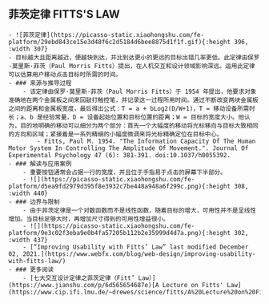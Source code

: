 ## **菲茨定律 FITTS'S LAW**
	- ![菲茨定律](https://picasso-static.xiaohongshu.com/fe-platform/29ebd843ce15e3d48f6c2d5184d6bee8875d1f1f.gif){:height 396, :width 307}
	- 目标越大且距离越近，便越快到达，并比到达更小的更远的目标出错几率更低。此定律由保罗·莫里斯·菲茨（Paul Morris Fitts）提出，在人机交互和设计领域影响深远。运用此定律可以估算用户移动点击目标时所需的时间。
	- ### 来源与推导过程
		- 该定律由保罗·莫里斯·菲茨（Paul Morris Fitts）于 1954 年提出，他要求对象准确地在两个金属板之间来回敲打触控笔，并记录这一过程所用时间。通过不断改变两块金属板之间的距离和金属板宽度，最后得出公式：T = a + bLog2(D/W+1)，T = 移动设备所需时长；a、b 是经验常量，D = 设备起始位置和目标位置的距离；W = 目标的宽度大小。他认为，目的地明确的移动可以细分为两个部分：首先一个大幅度的移动将光标移向与目标大致相同的方向和区域；紧接着是一系列精细的小幅度微调来将光标精确定位在目标中心。
			- Fitts, Paul M. 1954. "The Information Capacity Of The Human Motor System In Controlling The Amplitude Of Movement.". Journal Of Experimental Psychology 47 (6): 381-391. doi:10.1037/h0055392.
	- ### 解读与应用案例
		- 重要按钮通常会占据一行的宽度，并且位于手指易于点击的屏幕下半部分。
		- ![](https://picasso-static.xiaohongshu.com/fe-platform/d5ea9fd2979d395f8e3932c7be448a948a6f299c.png){:height 308, :width 440}
	- ### 边界与限制
		- 由于菲茨定律是一个对数函数而不是线性函数，随着目标的增大，可用性并不是呈线性增加。当目标足够大时，再增加尺寸得到的可用性增益很小。
		- ![](https://picasso-static.xiaohongshu.com/fe-platform/9e3c02f3eba9e0b4fa57205b112b2e35999d4d7a.png){:height 302, :width 437}
		- [“Improving Usability with Fitts’ Law” last modified December 02, 2021.](https://www.webfx.com/blog/web-design/improving-usability-with-fitts-law/)
	- ### 更多阅读
		- [七大交互设计定律之菲茨定律（Fitt’ Law）](https://www.jianshu.com/p/6d565654687e)[A Lecture on Fitts' Law](https://www.cip.ifi.lmu.de/~drewes/science/fitts/A%20Lecture%20on%20Fitts%20Law.pdf)
